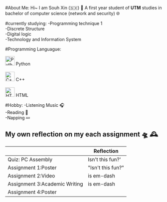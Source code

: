 
#About Me:
Hi~ I am Souh Xin (:sint_maarten:) :thought_balloon:
A first year student of **UTM** studies in bachelor of computer science (network and security) :globe_with_meridians:

#currently studying:
-Programming technique 1<br>
-Discrete Structure<br>
-Digital logic<br>
-Technology and Information System<br>

#Programming Languague:

<img src="https://cdn.jsdelivr.net/gh/devicons/devicon/icons/python/python-original.svg" alt="Python" width="30" height="30" /> Python  
&nbsp;&nbsp;  
<img src="https://cdn.jsdelivr.net/gh/devicons/devicon/icons/cplusplus/cplusplus-original.svg" alt="C++" width="30" height="30" /> C++  
&nbsp;&nbsp;  
<img src="https://cdn.jsdelivr.net/gh/devicons/devicon/icons/html5/html5-original.svg" alt="HTML" width="30" height="30" /> HTML



#Hobby:
-Listening Music :headphones:<br>
-Reading 	:closed_book:<br>
-Napping  :zzz:<br>




## My own reflection on my each assignment :flying_saucer: :mantelpiece_clock:


|                |          Reflection                 |
|----------------|-------------------------------------|
|Quiz: PC Assembly | Isn't this fun?'            |
|Assignment 1:Poster|"Isn't this fun?"            |
|Assignment 2:Video | is em-dash|
|Assignment 3:Academic Writing |is em-dash|
|Assignment 4:Poster||
